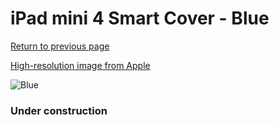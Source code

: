 # iPad mini 4 Smart Cover - Blue

[Return to previous page](/ipad_mini4)

[High-resolution image from Apple](https://store.storeimages.cdn-apple.com/8756/as-images.apple.com/is/MKM12?wid=4500&hei=4500&fmt=png)

<div style="width: 384px"><img src="/everyphone/MKM12.png" alt="Blue"></div>

### Under construction
